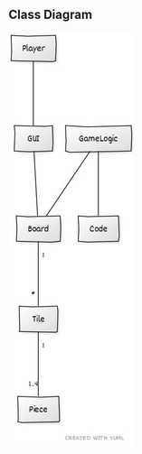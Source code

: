 ## Class Diagram

![class diagram](https://github.com/TuuliTG/Ohte/blob/main/Documents/MastermindLuokkakaavio.jpg)
